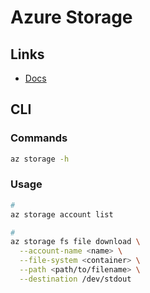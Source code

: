 # Azure Storage

## Links

- [Docs](https://learn.microsoft.com/en-us/cli/azure/storage/blob?view=azure-cli-latest)

## CLI

### Commands

```sh
az storage -h
```

### Usage

```sh
#
az storage account list

#
az storage fs file download \
  --account-name <name> \
  --file-system <container> \
  --path <path/to/filename> \
  --destination /dev/stdout
```
